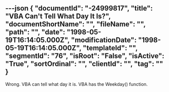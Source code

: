 ---json
{
  "documentId": "-24999817",
  "title": "VBA Can't Tell What Day It Is?",
  "documentShortName": "",
  "fileName": "",
  "path": "",
  "date": "1998-05-19T16:14:05.000Z",
  "modificationDate": "1998-05-19T16:14:05.000Z",
  "templateId": "",
  "segmentId": "76",
  "isRoot": "False",
  "isActive": "True",
  "sortOrdinal": "",
  "clientId": "",
  "tag": ""
}
---

Wrong. VBA can tell what day it is. VBA has the Weekday() function.
